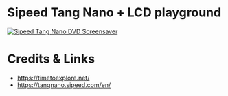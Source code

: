# Sipeed Tang Nano + LCD playground

[![Sipeed Tang Nano DVD Screensaver](https://img.youtube.com/vi/9v0jP-fWc3Q/0.jpg)](https://www.youtube.com/watch?v=9v0jP-fWc3Q)

# Credits & Links

* https://timetoexplore.net/
* https://tangnano.sipeed.com/en/